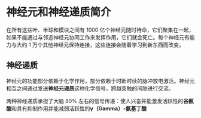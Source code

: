 # 神经元和神经递质简介

在所有这些叶、半球和模块之间有 1000 亿个神经元随时待命，它们聚集在一起，如果不能通过与邻近神经元协同工作来发挥作用，它们就会死亡。每个神经元有能力与大约 1 万个其他神经元保持连接，这些连接会随着学习到新东西而改变。

## 神经递质

神经元的功能部分依赖于化学作用，部分依赖于时断时续的脉冲放电激活。神经元相互之间通过发送**神经元递质**这种化学信号，跨越突触的间隙进行交流。

两种神经递质承担了大脑 80% 左右的信号传递：使人兴奋并能激发活跃性的**谷氨酸**和具有抑制作用并能减弱活跃性的**γ（Gamma）-氨基丁酸**